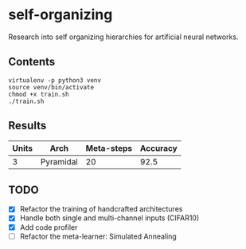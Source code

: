 # self-organizing
Research into self organizing hierarchies for artificial neural networks.

## Contents

```
virtualenv -p python3 venv
source venv/bin/activate
chmod +x train.sh 
./train.sh
```

## Results
|Units|Arch|Meta-steps|Accuracy|
|----|----|----|----|
|3|Pyramidal|20|92.5|

## TODO

- [x] Refactor the training of handcrafted architectures 
- [x] Handle both single and multi-channel inputs (CIFAR10)
- [x] Add code profiler
- [ ] Refactor the meta-learner: Simulated Annealing